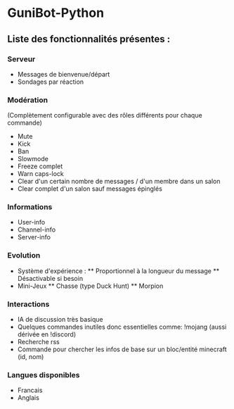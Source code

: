 # GuniBot-Python

## Liste des fonctionnalités présentes :

### Serveur
* Messages de bienvenue/départ
* Sondages par réaction 

### Modération
(Complètement configurable avec des rôles différents pour chaque commande)
* Mute
* Kick
* Ban
* Slowmode
* Freeze complet
* Warn caps-lock
* Clear d'un certain nombre de messages / d'un membre dans un salon
* Clear complet d'un salon sauf messages épinglés

### Informations
* User-info
* Channel-info
* Server-info

### Evolution
* Système d'expérience :
** Proportionnel à la longueur du message
** Désactivable si besoin
* Mini-Jeux
** Chasse (type Duck Hunt)
** Morpion

### Interactions
* IA de discussion très basique
* Quelques commandes inutiles donc essentielles comme: !mojang (aussi dérivée en !discord)
* Recherche rss
* Commande pour chercher les infos de base sur un bloc/entité minecraft (id, nom) 

### Langues disponibles
* Francais
* Anglais
